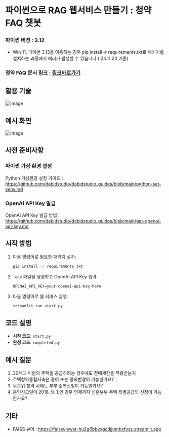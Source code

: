 
# 파이썬으로 RAG 웹서비스 만들기 : 청약 FAQ 챗봇

### 파이썬 버전 : 3.12 
- Win 11, 파이썬 3.13을 이용하는 경우 pip install -r requirements.txt로 패키지를 설치하는 과정에서 에러가 발생할 수 있습니다 ('24.11.24 기준)
  
### 청약 FAQ 문서 링크 : [링크바로가기](https://www.molit.go.kr/USR/policyData/m_34681/dtl.jsp?search=&srch_dept_nm=&srch_dept_id=&srch_usr_nm=&srch_usr_titl=Y&srch_usr_ctnt=&search_regdate_s=&search_regdate_e=&psize=10&s_category=&p_category=&lcmspage=1&id=4765)

## 활용 기술
![image](https://github.com/user-attachments/assets/1fd16d1a-cf58-4922-b5db-be521110d0b0)

## 예시 화면

![image](https://github.com/user-attachments/assets/a6a2f9fe-029e-4808-a153-712d528bad09)



## 사전 준비사항

### 파이썬 가상 환경 설정  
Python 가상환경 설정 가이드 : https://github.com/dabidstudio/dabidstudio_guides/blob/main/python-set-venv.md

### OpenAI API Key 발급
OpenAI API Key 발급 방법 : https://github.com/dabidstudio/dabidstudio_guides/blob/main/get-openai-api-key.md


## 시작 방법  

1. 다음 명령어로 필요한 패키지 설치:
    ```bash
    pip install -r requirements.txt
    ```
2. `.env` 파일을 생성하고 OpenAI API Key 입력:
    ```
    OPENAI_API_KEY=your-openai-api-key-here
    ```
3. 다음 명령어로 웹 서비스 실행:
    ```bash
    streamlit run start.py
    ```

## 코드 설명  
- **시작 코드**: `start.py` 
- **완성 코드**: `completed.py` 

## 예시 질문
1. 30세대 미만의 주택을 공급하려는 경우에도 전매제한을 적용받는지
2. 주택청약종합저축은 증여 또는 명의변경이 가능한가요?
3. 무순위 청약 시에도 부부 중복신청이 가능한가요?
4. 혼인신고일이 2018. 9. 1.인 경우 언제까지 신혼부부 주택 특별공급의 신청이  가능한가요? 

## 기타
- FAISS 뷰어 : https://faissviewer-hu2g6bbyxgcdjjumbsfysz.streamlit.app
